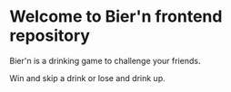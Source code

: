 # Welcome to Bier'n frontend repository

Bier'n is a drinking game to challenge your friends.

Win and skip a drink or lose and drink up.
